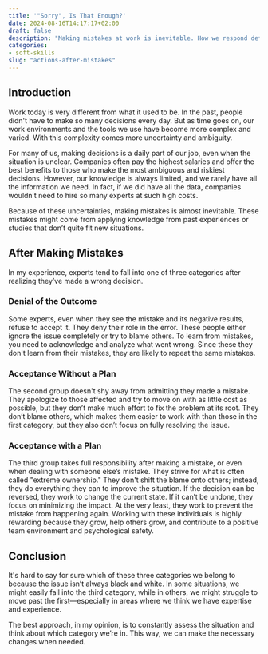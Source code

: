 ```yaml
---
title: '"Sorry", Is That Enough?'
date: 2024-08-16T14:17:17+02:00
draft: false
description: "Making mistakes at work is inevitable. How we respond defines our personal growth and impacts others. This post explores different ways to act after mistakes."
categories:
- soft-skills
slug: "actions-after-mistakes"
---
```


## Introduction

Work today is very different from what it used to be. In the past, people didn't have to make so many decisions every day. But as time goes on, our work environments and the tools we use have become more complex and varied. With this complexity comes more uncertainty and ambiguity.

For many of us, making decisions is a daily part of our job, even when the situation is unclear. Companies often pay the highest salaries and offer the best benefits to those who make the most ambiguous and riskiest decisions. However, our knowledge is always limited, and we rarely have all the information we need. In fact, if we did have all the data, companies wouldn’t need to hire so many experts at such high costs.

Because of these uncertainties, making mistakes is almost inevitable. These mistakes might come from applying knowledge from past experiences or studies that don’t quite fit new situations.

## After Making Mistakes

In my experience, experts tend to fall into one of three categories after realizing they’ve made a wrong decision.

### Denial of the Outcome

Some experts, even when they see the mistake and its negative results, refuse to accept it. They deny their role in the error. These people either ignore the issue completely or try to blame others. To learn from mistakes, you need to acknowledge and analyze what went wrong. Since these they don't learn from their mistakes, they are likely to repeat the same mistakes.

### Acceptance Without a Plan

The second group doesn't shy away from admitting they made a mistake. They apologize to those affected and try to move on with as little cost as possible, but they don’t make much effort to fix the problem at its root. They don’t blame others, which makes them easier to work with than those in the first category, but they also don’t focus on fully resolving the issue.

### Acceptance with a Plan

The third group takes full responsibility after making a mistake, or even when dealing with someone else’s mistake. They strive for what is often called "extreme ownership." They don't shift the blame onto others; instead, they do everything they can to improve the situation. If the decision can be reversed, they work to change the current state. If it can’t be undone, they focus on minimizing the impact. At the very least, they work to prevent the mistake from happening again. Working with these individuals is highly rewarding because they grow, help others grow, and contribute to a positive team environment and psychological safety.

## Conclusion

It's hard to say for sure which of these three categories we belong to because the issue isn’t always black and white. In some situations, we might easily fall into the third category, while in others, we might struggle to move past the first—especially in areas where we think we have expertise and experience.

The best approach, in my opinion, is to constantly assess the situation and think about which category we’re in. This way, we can make the necessary changes when needed.
